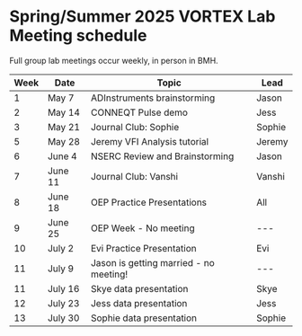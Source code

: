 # Spring/Summer 2025 VORTEX Lab Meeting schedule

Full group lab meetings occur weekly, in person in BMH.

| Week | Date | Topic | Lead |
| ---- | ---- | ---- | ---- |
| 1 | May 7 | ADInstruments brainstorming | Jason |
| 2 | May 14 | CONNEQT Pulse demo | Jess |
| 3 | May 21 | Journal Club: Sophie | Sophie |
| 5 | May 28 | Jeremy VFI Analysis tutorial | Jeremy |
| 6 | June 4 | NSERC Review and Brainstorming | Jason |
| 7 | June 11 | Journal Club: Vanshi | Vanshi |
| 8 | June 18 | OEP Practice Presentations | All |
| 9 | June 25 | OEP Week - No meeting | --- |
| 10 | July 2 | Evi Practice Presentation | Evi |
| 11 | July 9 | Jason is getting married - no meeting! | --- |
| 11 | July 16 | Skye data presentation | Skye |
| 12 | July 23 | Jess data presentation | Jess |
| 13 | July 30 | Sophie data presentation | Sophie |
